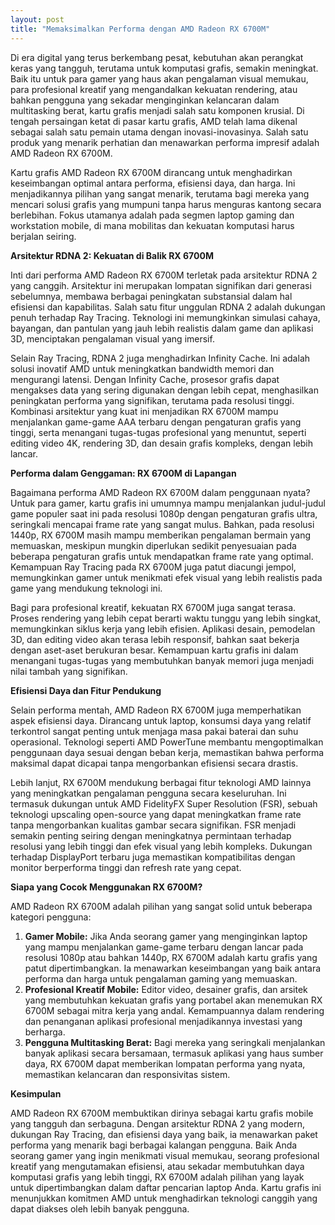 ```yaml
---
layout: post
title: "Memaksimalkan Performa dengan AMD Radeon RX 6700M"
---
```


Di era digital yang terus berkembang pesat, kebutuhan akan perangkat keras yang tangguh, terutama untuk komputasi grafis, semakin meningkat. Baik itu untuk para gamer yang haus akan pengalaman visual memukau, para profesional kreatif yang mengandalkan kekuatan rendering, atau bahkan pengguna yang sekadar menginginkan kelancaran dalam multitasking berat, kartu grafis menjadi salah satu komponen krusial. Di tengah persaingan ketat di pasar kartu grafis, AMD telah lama dikenal sebagai salah satu pemain utama dengan inovasi-inovasinya. Salah satu produk yang menarik perhatian dan menawarkan performa impresif adalah AMD Radeon RX 6700M.

Kartu grafis AMD Radeon RX 6700M dirancang untuk menghadirkan keseimbangan optimal antara performa, efisiensi daya, dan harga. Ini menjadikannya pilihan yang sangat menarik, terutama bagi mereka yang mencari solusi grafis yang mumpuni tanpa harus menguras kantong secara berlebihan. Fokus utamanya adalah pada segmen laptop gaming dan workstation mobile, di mana mobilitas dan kekuatan komputasi harus berjalan seiring.

**Arsitektur RDNA 2: Kekuatan di Balik RX 6700M**

Inti dari performa AMD Radeon RX 6700M terletak pada arsitektur RDNA 2 yang canggih. Arsitektur ini merupakan lompatan signifikan dari generasi sebelumnya, membawa berbagai peningkatan substansial dalam hal efisiensi dan kapabilitas. Salah satu fitur unggulan RDNA 2 adalah dukungan penuh terhadap Ray Tracing. Teknologi ini memungkinkan simulasi cahaya, bayangan, dan pantulan yang jauh lebih realistis dalam game dan aplikasi 3D, menciptakan pengalaman visual yang imersif.

Selain Ray Tracing, RDNA 2 juga menghadirkan Infinity Cache. Ini adalah solusi inovatif AMD untuk meningkatkan bandwidth memori dan mengurangi latensi. Dengan Infinity Cache, prosesor grafis dapat mengakses data yang sering digunakan dengan lebih cepat, menghasilkan peningkatan performa yang signifikan, terutama pada resolusi tinggi. Kombinasi arsitektur yang kuat ini menjadikan RX 6700M mampu menjalankan game-game AAA terbaru dengan pengaturan grafis yang tinggi, serta menangani tugas-tugas profesional yang menuntut, seperti editing video 4K, rendering 3D, dan desain grafis kompleks, dengan lebih lancar.

**Performa dalam Genggaman: RX 6700M di Lapangan**

Bagaimana performa AMD Radeon RX 6700M dalam penggunaan nyata? Untuk para gamer, kartu grafis ini umumnya mampu menjalankan judul-judul game populer saat ini pada resolusi 1080p dengan pengaturan grafis ultra, seringkali mencapai frame rate yang sangat mulus. Bahkan, pada resolusi 1440p, RX 6700M masih mampu memberikan pengalaman bermain yang memuaskan, meskipun mungkin diperlukan sedikit penyesuaian pada beberapa pengaturan grafis untuk mendapatkan frame rate yang optimal. Kemampuan Ray Tracing pada RX 6700M juga patut diacungi jempol, memungkinkan gamer untuk menikmati efek visual yang lebih realistis pada game yang mendukung teknologi ini.

Bagi para profesional kreatif, kekuatan RX 6700M juga sangat terasa. Proses rendering yang lebih cepat berarti waktu tunggu yang lebih singkat, memungkinkan siklus kerja yang lebih efisien. Aplikasi desain, pemodelan 3D, dan editing video akan terasa lebih responsif, bahkan saat bekerja dengan aset-aset berukuran besar. Kemampuan kartu grafis ini dalam menangani tugas-tugas yang membutuhkan banyak memori juga menjadi nilai tambah yang signifikan.

**Efisiensi Daya dan Fitur Pendukung**

Selain performa mentah, AMD Radeon RX 6700M juga memperhatikan aspek efisiensi daya. Dirancang untuk laptop, konsumsi daya yang relatif terkontrol sangat penting untuk menjaga masa pakai baterai dan suhu operasional. Teknologi seperti AMD PowerTune membantu mengoptimalkan penggunaan daya sesuai dengan beban kerja, memastikan bahwa performa maksimal dapat dicapai tanpa mengorbankan efisiensi secara drastis.

Lebih lanjut, RX 6700M mendukung berbagai fitur teknologi AMD lainnya yang meningkatkan pengalaman pengguna secara keseluruhan. Ini termasuk dukungan untuk AMD FidelityFX Super Resolution (FSR), sebuah teknologi upscaling open-source yang dapat meningkatkan frame rate tanpa mengorbankan kualitas gambar secara signifikan. FSR menjadi semakin penting seiring dengan meningkatnya permintaan terhadap resolusi yang lebih tinggi dan efek visual yang lebih kompleks. Dukungan terhadap DisplayPort terbaru juga memastikan kompatibilitas dengan monitor berperforma tinggi dan refresh rate yang cepat.

**Siapa yang Cocok Menggunakan RX 6700M?**

AMD Radeon RX 6700M adalah pilihan yang sangat solid untuk beberapa kategori pengguna:

1.  **Gamer Mobile:** Jika Anda seorang gamer yang menginginkan laptop yang mampu menjalankan game-game terbaru dengan lancar pada resolusi 1080p atau bahkan 1440p, RX 6700M adalah kartu grafis yang patut dipertimbangkan. Ia menawarkan keseimbangan yang baik antara performa dan harga untuk pengalaman gaming yang memuaskan.
2.  **Profesional Kreatif Mobile:** Editor video, desainer grafis, dan arsitek yang membutuhkan kekuatan grafis yang portabel akan menemukan RX 6700M sebagai mitra kerja yang andal. Kemampuannya dalam rendering dan penanganan aplikasi profesional menjadikannya investasi yang berharga.
3.  **Pengguna Multitasking Berat:** Bagi mereka yang seringkali menjalankan banyak aplikasi secara bersamaan, termasuk aplikasi yang haus sumber daya, RX 6700M dapat memberikan lompatan performa yang nyata, memastikan kelancaran dan responsivitas sistem.

**Kesimpulan**

AMD Radeon RX 6700M membuktikan dirinya sebagai kartu grafis mobile yang tangguh dan serbaguna. Dengan arsitektur RDNA 2 yang modern, dukungan Ray Tracing, dan efisiensi daya yang baik, ia menawarkan paket performa yang menarik bagi berbagai kalangan pengguna. Baik Anda seorang gamer yang ingin menikmati visual memukau, seorang profesional kreatif yang mengutamakan efisiensi, atau sekadar membutuhkan daya komputasi grafis yang lebih tinggi, RX 6700M adalah pilihan yang layak untuk dipertimbangkan dalam daftar pencarian laptop Anda. Kartu grafis ini menunjukkan komitmen AMD untuk menghadirkan teknologi canggih yang dapat diakses oleh lebih banyak pengguna.
